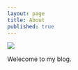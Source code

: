 ```yaml
---
layout: page
title: About
published: true
---
```


![]({{site.baseurl}}/imgages/ja.jpg)

Welecome to my blog.
